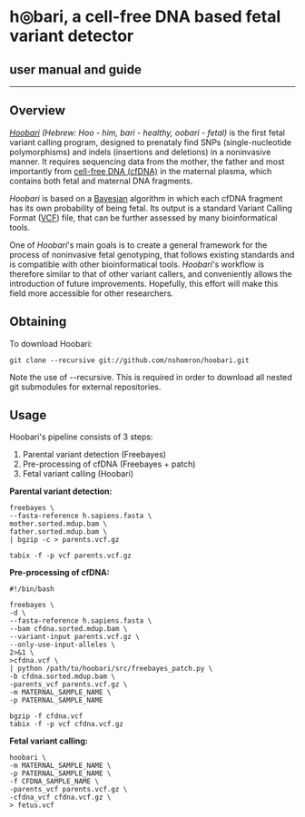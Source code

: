 <h1> h◎bari, a cell-free DNA based fetal variant detector </h1>

## user manual and guide

--------

## Overview

[*Hoobari*](https://github.com/nshomron/hoobari) *(Hebrew: Hoo - him, bari - healthy, oobari - fetal)* is the first fetal variant calling program, designed to prenataly find SNPs (single-nucleotide polymorphisms) and indels (insertions and deletions) in a noninvasive manner. It requires sequencing data from the mother, the father and most importantly from [cell-free DNA (cfDNA)](https://en.wikipedia.org/wiki/Cell-free_fetal_DNA) in the maternal plasma, which contains both fetal and maternal DNA fragments.

*Hoobari* is based on a [Bayesian](http://en.wikipedia.org/wiki/Bayesian_inference) algorithm in which each cfDNA fragment has its own probability of being fetal. Its output is a standard Variant Calling Format ([VCF](https://samtools.github.io/hts-specs/VCFv4.2.pdf)) file, that can be further assessed by many bioinformatical tools.

One of *Hoobari*'s main goals is to create a general framework for the process of noninvasive fetal genotyping, that follows existing standards and is compatible with other bioinformatical tools. *Hoobari*'s workflow is therefore similar to that of other variant callers, and conveniently allows the introduction of future improvements. Hopefully, this effort will make this field more accessible for other researchers.

## Obtaining

To download Hoobari:

    git clone --recursive git://github.com/nshomron/hoobari.git

Note the use of --recursive. This is required in order to download all nested git submodules for external repositories.

## Usage

Hoobari's pipeline consists of 3 steps:
1. Parental variant detection (Freebayes)
2. Pre-processing of cfDNA (Freebayes + patch)
3. Fetal variant calling (Hoobari)

**Parental variant detection:**
    
    freebayes \
    --fasta-reference h.sapiens.fasta \
    mother.sorted.mdup.bam \
    father.sorted.mdup.bam \
    | bgzip -c > parents.vcf.gz
    
    tabix -f -p vcf parents.vcf.gz

**Pre-processing of cfDNA:**
    
    #!/bin/bash

    freebayes \
    -d \
    --fasta-reference h.sapiens.fasta \
    --bam cfdna.sorted.mdup.bam \
    --variant-input parents.vcf.gz \
    --only-use-input-alleles \
    2>&1 \
    >cfdna.vcf \
    | python /path/to/hoobari/src/freebayes_patch.py \
    -b cfdna.sorted.mdup.bam \
    -parents_vcf parents.vcf.gz \
    -m MATERNAL_SAMPLE_NAME \
    -p PATERNAL_SAMPLE_NAME

    bgzip -f cfdna.vcf
    tabix -f -p vcf cfdna.vcf.gz

**Fetal variant calling:**
    
    hoobari \
    -m MATERNAL_SAMPLE_NAME \
    -p PATERNAL_SAMPLE_NAME \
    -f CFDNA_SAMPLE_NAME \
    -parents_vcf parents.vcf.gz \
    -cfdna_vcf cfdna.vcf.gz \
    > fetus.vcf
